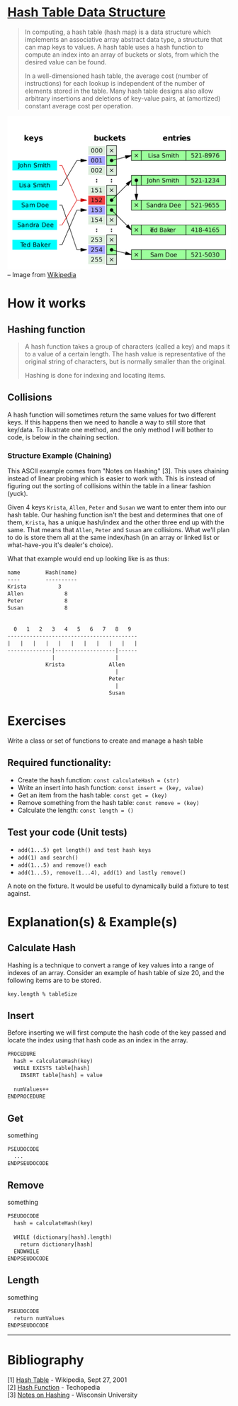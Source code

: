 # [Hash Table Data Structure](https://en.wikipedia.org/wiki/Hash_table)
> In computing, a hash table (hash map) is a data structure which implements an associative array abstract data type, a structure that can map keys to values. A hash table uses a hash function to compute an index into an array of buckets or slots, from which the desired value can be found.
>
> In a well-dimensioned hash table, the average cost (number of instructions) for each lookup is independent of the number of elements stored in the table. Many hash table designs also allow arbitrary insertions and deletions of key-value pairs, at (amortized) constant average cost per operation.

![An, AN hash table](./reference-image.png)
– Image from [Wikipedia](https://en.wikipedia.org/wiki/Hash_table)

# How it works
## Hashing function
> A hash function takes a group of characters (called a key) and maps it to a value of a certain length. The hash value is representative of the original string of characters, but is normally smaller than the original.
>
> Hashing is done for indexing and locating items.

## Collisions
A hash function will sometimes return the same values for two different keys. If this happens then we need to handle a way to still store that key/data. To illustrate one method, and the only method I will bother to code, is below in the chaining section.

### Structure Example (Chaining)
This ASCII example comes from "Notes on Hashing" [3]. This uses chaining instead of linear probing which is easier to work with. This is instead of figuring out the sorting of collisions within the table in a linear fashion (yuck).

Given 4 keys `Krista`, `Allen`, `Peter` and `Susan` we want to enter them into our hash table. Our hashing function isn't the best and determines that one of them, `Krista`, has a unique hash/index and the other three end up with the same. That means that `Allen`, `Peter` and `Susan` are collisions. What we'll plan to do is store them all at the same index/hash (in an array or linked list or what-have-you it's dealer's choice).

What that example would end up looking like is as thus:

```
name        Hash(name)
----        ----------
Krista	        3
Allen	          8
Peter	          8
Susan	          8


  0   1   2   3   4   5   6   7   8   9
-----------------------------------------
|   |   |   |   |   |   |   |   |   |   |
--------------|-------------------|------
              |                   |
            Krista              Allen
                                  |
                                Peter
                                  |
                                Susan
```

# Exercises
Write a class or set of functions to create and manage a hash table

## Required functionality:
* Create the hash function: `const calculateHash = (str)`
* Write an insert into hash function: `const insert = (key, value)`
* Get an item from the hash table: `const get = (key)`
* Remove something from the hash table: `const remove = (key)`
* Calculate the length: `const length = ()`

## Test your code (Unit tests)
* `add(1...5) get length() and test hash keys`
* `add(1) and search()`
* `add(1...5) and remove() each`
* `add(1...5), remove(1...4), add(1) and lastly remove()`

A note on the fixture. It would be useful to dynamically build a fixture to test against.

# Explanation(s) & Example(s)
## Calculate Hash
Hashing is a technique to convert a range of key values into a range of indexes of an array. Consider an example of hash table of size 20, and the following items are to be stored.

```
key.length % tableSize
```

## Insert
Before inserting we will first compute the hash code of the key passed and locate the index using that hash code as an index in the array.

```
PROCEDURE
  hash = calculateHash(key)
  WHILE EXISTS table[hash]
    INSERT table[hash] = value

  numValues++
ENDPROCEDURE
```

## Get
something
```
PSEUDOCODE
  ...
ENDPSEUDOCODE
```
## Remove
something
```
PSEUDOCODE
  hash = calculateHash(key)

  WHILE (dictionary[hash].length)
    return dictionary[hash]
  ENDWHILE
ENDPSEUDOCODE
```

## Length
something
```
PSEUDOCODE
  return numValues
ENDPSEUDOCODE
```
___
# Bibliography
[1] [Hash Table](https://en.wikipedia.org/wiki/Hash_table) - Wikipedia, Sept 27, 2001‎ <br />
[2] [Hash Function](https://www.techopedia.com/definition/19744/hash-function) - Techopedia<br />
[3] [Notes on Hashing](http://pages.cs.wisc.edu/~siff/CS367/Notes/hash.html) - Wisconsin University<br />
